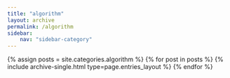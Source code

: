 ```yaml
---
title: "algorithm"
layout: archive
permalink: /algorithm
sidebar:
    nav: "sidebar-category"
---
```


{% assign posts = site.categories.algorithm %}
{% for post in posts %} {% include archive-single.html type=page.entries_layout %} {% endfor %}

